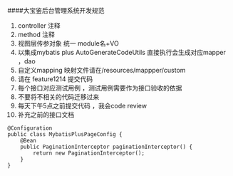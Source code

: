 ####大宝鉴后台管理系统开发规范
1. controller 注释
2. method 注释
3. 视图层传参对象 统一 module名+VO
4. 以集成mybatis plus AutoGenerateCodeUtils 直接执行会生成对应mapper ，dao
5. 自定义mapping 映射文件请在/resources/mappper/custom
6. 请在 feature1214 提交代码
7. 每个接口对应测试用例 ，测试用例需要作为接口验收的依据
8. 不要将不相关的代码迁移过来
9. 每天下午5点之前提交代码 ，我会code review
10. 补充之前的接口文档





```
@Configuration
public class MybatisPlusPageConfig {
    @Bean
    public PaginationInterceptor paginationInterceptor() {
        return new PaginationInterceptor();
    }
}
```